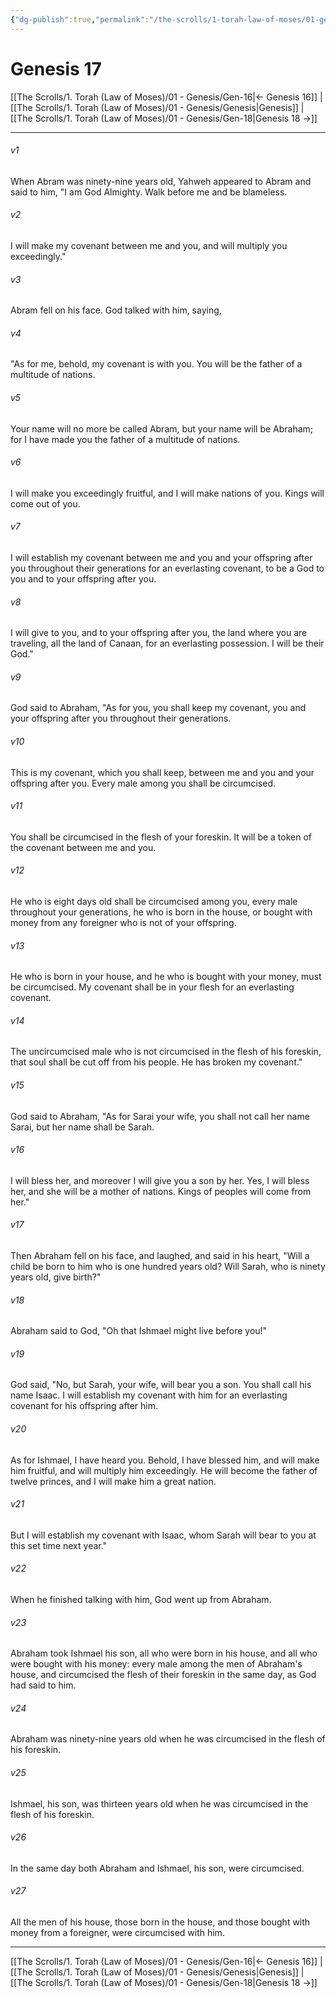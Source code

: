 ```yaml
---
{"dg-publish":true,"permalink":"/the-scrolls/1-torah-law-of-moses/01-genesis/gen-17/","tags":["#TheScrolls","#TorahLawofMoses"]}
---
```



# Genesis 17

[[The Scrolls/1. Torah (Law of Moses)/01 - Genesis/Gen-16\|← Genesis 16]] | [[The Scrolls/1. Torah (Law of Moses)/01 - Genesis/Genesis\|Genesis]] | [[The Scrolls/1. Torah (Law of Moses)/01 - Genesis/Gen-18\|Genesis 18 →]]
***



###### v1 
When Abram was ninety-nine years old, Yahweh appeared to Abram and said to him, "I am God Almighty. Walk before me and be blameless. 

###### v2 
I will make my covenant between me and you, and will multiply you exceedingly." 

###### v3 
Abram fell on his face. God talked with him, saying, 

###### v4 
"As for me, behold, my covenant is with you. You will be the father of a multitude of nations. 

###### v5 
Your name will no more be called Abram, but your name will be Abraham; for I have made you the father of a multitude of nations. 

###### v6 
I will make you exceedingly fruitful, and I will make nations of you. Kings will come out of you. 

###### v7 
I will establish my covenant between me and you and your offspring after you throughout their generations for an everlasting covenant, to be a God to you and to your offspring after you. 

###### v8 
I will give to you, and to your offspring after you, the land where you are traveling, all the land of Canaan, for an everlasting possession. I will be their God." 

###### v9 
God said to Abraham, "As for you, you shall keep my covenant, you and your offspring after you throughout their generations. 

###### v10 
This is my covenant, which you shall keep, between me and you and your offspring after you. Every male among you shall be circumcised. 

###### v11 
You shall be circumcised in the flesh of your foreskin. It will be a token of the covenant between me and you. 

###### v12 
He who is eight days old shall be circumcised among you, every male throughout your generations, he who is born in the house, or bought with money from any foreigner who is not of your offspring. 

###### v13 
He who is born in your house, and he who is bought with your money, must be circumcised. My covenant shall be in your flesh for an everlasting covenant. 

###### v14 
The uncircumcised male who is not circumcised in the flesh of his foreskin, that soul shall be cut off from his people. He has broken my covenant." 

###### v15 
God said to Abraham, "As for Sarai your wife, you shall not call her name Sarai, but her name shall be Sarah. 

###### v16 
I will bless her, and moreover I will give you a son by her. Yes, I will bless her, and she will be a mother of nations. Kings of peoples will come from her." 

###### v17 
Then Abraham fell on his face, and laughed, and said in his heart, "Will a child be born to him who is one hundred years old? Will Sarah, who is ninety years old, give birth?" 

###### v18 
Abraham said to God, "Oh that Ishmael might live before you!" 

###### v19 
God said, "No, but Sarah, your wife, will bear you a son. You shall call his name Isaac. I will establish my covenant with him for an everlasting covenant for his offspring after him. 

###### v20 
As for Ishmael, I have heard you. Behold, I have blessed him, and will make him fruitful, and will multiply him exceedingly. He will become the father of twelve princes, and I will make him a great nation. 

###### v21 
But I will establish my covenant with Isaac, whom Sarah will bear to you at this set time next year." 

###### v22 
When he finished talking with him, God went up from Abraham. 

###### v23 
Abraham took Ishmael his son, all who were born in his house, and all who were bought with his money: every male among the men of Abraham's house, and circumcised the flesh of their foreskin in the same day, as God had said to him. 

###### v24 
Abraham was ninety-nine years old when he was circumcised in the flesh of his foreskin. 

###### v25 
Ishmael, his son, was thirteen years old when he was circumcised in the flesh of his foreskin. 

###### v26 
In the same day both Abraham and Ishmael, his son, were circumcised. 

###### v27 
All the men of his house, those born in the house, and those bought with money from a foreigner, were circumcised with him.

***
[[The Scrolls/1. Torah (Law of Moses)/01 - Genesis/Gen-16\|← Genesis 16]] | [[The Scrolls/1. Torah (Law of Moses)/01 - Genesis/Genesis\|Genesis]] | [[The Scrolls/1. Torah (Law of Moses)/01 - Genesis/Gen-18\|Genesis 18 →]]
